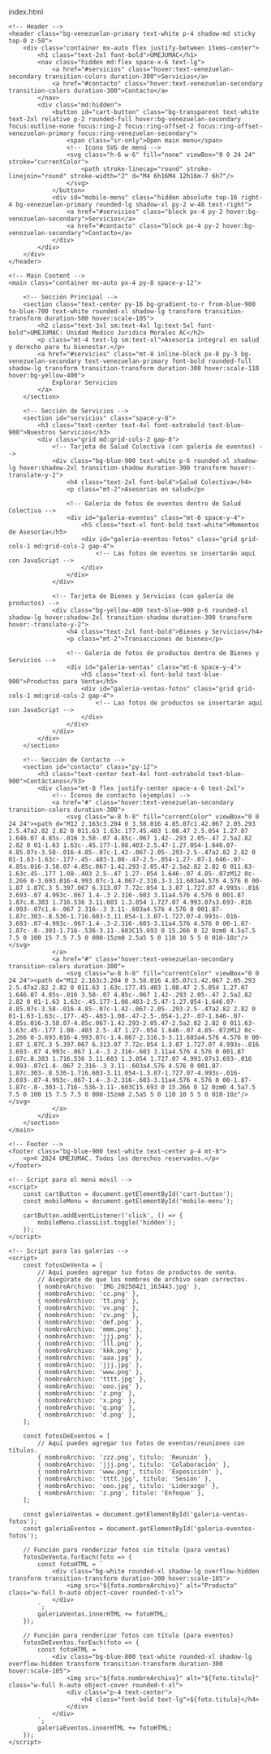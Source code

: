 index.html<!DOCTYPE html>
<html lang="es">
<head>
    <meta charset="UTF-8">
    <meta name="viewport" content="width=device-width, initial-scale=1.0">
    <title>UMEJUMAC: Unidad Medico Juridica Morales AC</title>
    <script src="https://cdn.tailwindcss.com"></script>
    <link rel="preconnect" href="https://fonts.googleapis.com">
    <link rel="preconnect" href="https://fonts.gstatic.com" crossorigin>
    <link href="https://fonts.googleapis.com/css2?family=Inter:wght@400;700&display=swap" rel="stylesheet">
    <style>
        body {
            font-family: 'Inter', sans-serif;
            color: #333;
        }
        .text-venezuelan-primary {
            color: #FFC107; /* Amarillo */
        }
        .bg-venezuelan-primary {
            background-color: #003666; /* Azul */
        }
        .bg-venezuelan-secondary {
            background-color: #FFC107; /* Amarillo */
        }
        .border-venezuelan-primary {
            border-color: #003666; /* Azul */
        }
        .border-venezuelan-secondary {
            border-color: #FFC107; /* Amarillo */
        }
    </style>
</head>
<body class="bg-[#F7F7F7]">

    <!-- Header -->
    <header class="bg-venezuelan-primary text-white p-4 shadow-md sticky top-0 z-50">
        <div class="container mx-auto flex justify-between items-center">
            <h1 class="text-2xl font-bold">UMEJUMAC</h1>
            <nav class="hidden md:flex space-x-6 text-lg">
                <a href="#servicios" class="hover:text-venezuelan-secondary transition-colors duration-300">Servicios</a>
                <a href="#contacto" class="hover:text-venezuelan-secondary transition-colors duration-300">Contacto</a>
            </nav>
            <div class="md:hidden">
                <button id="cart-button" class="bg-transparent text-white text-2xl relative p-2 rounded-full hover:bg-venezuelan-secondary focus:outline-none focus:ring-2 focus:ring-offset-2 focus:ring-offset-venezuelan-primary focus:ring-venezuelan-secondary">
                    <span class="sr-only">Open main menu</span>
                    <!-- Icono SVG de menú -->
                    <svg class="h-6 w-6" fill="none" viewBox="0 0 24 24" stroke="currentColor">
                        <path stroke-linecap="round" stroke-linejoin="round" stroke-width="2" d="M4 6h16M4 12h16m-7 6h7"/>
                    </svg>
                </button>
                <div id="mobile-menu" class="hidden absolute top-16 right-4 bg-venezuelan-primary rounded-lg shadow-xl py-2 w-48 text-right">
                    <a href="#servicios" class="block px-4 py-2 hover:bg-venezuelan-secondary">Servicios</a>
                    <a href="#contacto" class="block px-4 py-2 hover:bg-venezuelan-secondary">Contacto</a>
                </div>
            </div>
        </div>
    </header>

    <!-- Main Content -->
    <main class="container mx-auto px-4 py-8 space-y-12">

        <!-- Sección Principal -->
        <section class="text-center py-16 bg-gradient-to-r from-blue-900 to-blue-700 text-white rounded-xl shadow-lg transform transition-transform duration-500 hover:scale-105">
            <h2 class="text-3xl sm:text-4xl lg:text-5xl font-bold">UMEJUMAC: Unidad Medico Juridica Morales AC</h2>
            <p class="mt-4 text-lg sm:text-xl">Asesoría integral en salud y derecho para tu bienestar.</p>
            <a href="#servicios" class="mt-8 inline-block px-8 py-3 bg-venezuelan-secondary text-venezuelan-primary font-bold rounded-full shadow-lg transform transition-transform duration-300 hover:scale-110 hover:bg-yellow-400">
                Explorar Servicios
            </a>
        </section>

        <!-- Sección de Servicios -->
        <section id="servicios" class="space-y-8">
            <h3 class="text-center text-4xl font-extrabold text-blue-900">Nuestros Servicios</h3>
            <div class="grid md:grid-cols-2 gap-8">
                <!-- Tarjeta de Salud Colectiva (con galería de eventos) -->
                <div class="bg-blue-900 text-white p-6 rounded-xl shadow-lg hover:shadow-2xl transition-shadow duration-300 transform hover:-translate-y-2">
                    <h4 class="text-2xl font-bold">Salud Colectiva</h4>
                    <p class="mt-2">Asesorías en salud</p>
                    
                    <!-- Galería de fotos de eventos dentro de Salud Colectiva -->
                    <div id="galeria-eventos" class="mt-6 space-y-4">
                        <h5 class="text-xl font-bold text-white">Momentos de Asesoría</h5>
                        <div id="galeria-eventos-fotos" class="grid grid-cols-1 md:grid-cols-2 gap-4">
                            <!-- Las fotos de eventos se insertarán aquí con JavaScript -->
                        </div>
                    </div>
                </div>

                <!-- Tarjeta de Bienes y Servicios (con galería de productos) -->
                <div class="bg-yellow-400 text-blue-900 p-6 rounded-xl shadow-lg hover:shadow-2xl transition-shadow duration-300 transform hover:-translate-y-2">
                    <h4 class="text-2xl font-bold">Bienes y Servicios</h4>
                    <p class="mt-2">Transacciones de bienes</p>
                    
                    <!-- Galería de fotos de productos dentro de Bienes y Servicios -->
                    <div id="galeria-ventas" class="mt-6 space-y-4">
                        <h5 class="text-xl font-bold text-blue-900">Productos para Venta</h5>
                        <div id="galeria-ventas-fotos" class="grid grid-cols-1 md:grid-cols-2 gap-4">
                            <!-- Las fotos de productos se insertarán aquí con JavaScript -->
                        </div>
                    </div>
                </div>
            </div>
        </section>

        <!-- Sección de Contacto -->
        <section id="contacto" class="py-12">
            <h3 class="text-center text-4xl font-extrabold text-blue-900">Contáctanos</h3>
            <div class="mt-8 flex justify-center space-x-6 text-2xl">
                <!-- Íconos de contacto (ejemplos) -->
                <a href="#" class="hover:text-venezuelan-secondary transition-colors duration-300">
                    <svg class="w-8 h-8" fill="currentColor" viewBox="0 0 24 24"><path d="M12 2.163c3.204 0 3.58.016 4.85.07c1.42.067 2.05.293 2.5.47a2.82 2.82 0 011.63 1.63c.177.45.403 1.08.47 2.5.054 1.27.07 1.646.07 4.85s-.016 3.58-.07 4.85c-.067 1.42-.293 2.05-.47 2.5a2.82 2.82 0 01-1.63 1.63c-.45.177-1.08.403-2.5.47-1.27.054-1.646.07-4.85.07s-3.58-.016-4.85-.07c-1.42-.067-2.05-.293-2.5-.47a2.82 2.82 0 01-1.63-1.63c-.177-.45-.403-1.08-.47-2.5-.054-1.27-.07-1.646-.07-4.85s.016-3.58.07-4.85c.067-1.42.293-2.05.47-2.5a2.82 2.82 0 011.63-1.63c.45-.177 1.08-.403 2.5-.47 1.27-.054 1.646-.07 4.85-.07zM12 0c-3.266 0-3.693.016-4.993.07c-1.4.067-2.316.3-3.11.603a4.576 4.576 0 00-1.87 1.87C.3 5.397.067 6.313.07 7.72c.054 1.3.07 1.727.07 4.993s-.016 3.693-.07 4.993c-.067 1.4-.3 2.316-.603 3.11a4.576 4.576 0 001.87 1.87c.8.303 1.716.536 3.11.603 1.3.054 1.727.07 4.993.07s3.693-.016 4.993-.07c1.4-.067 2.316-.3 3.11-.603a4.576 4.576 0 001.87-1.87c.303-.8.536-1.716.603-3.11.054-1.3.07-1.727.07-4.993s-.016-3.693-.07-4.993c-.067-1.4-.3-2.316-.603-3.11a4.576 4.576 0 00-1.87-1.87c-.8-.303-1.716-.536-3.11-.603C15.693 0 15.266 0 12 0zm0 4.5a7.5 7.5 0 100 15 7.5 7.5 0 000-15zm0 2.5a5 5 0 110 10 5 5 0 010-10z"/></svg>
                </a>
                <a href="#" class="hover:text-venezuelan-secondary transition-colors duration-300">
                    <svg class="w-8 h-8" fill="currentColor" viewBox="0 0 24 24"><path d="M12 2.163c3.204 0 3.58.016 4.85.07c1.42.067 2.05.293 2.5.47a2.82 2.82 0 011.63 1.63c.177.45.403 1.08.47 2.5.054 1.27.07 1.646.07 4.85s-.016 3.58-.07 4.85c-.067 1.42-.293 2.05-.47 2.5a2.82 2.82 0 01-1.63 1.63c-.45.177-1.08.403-2.5.47-1.27.054-1.646.07-4.85.07s-3.58-.016-4.85-.07c-1.42-.067-2.05-.293-2.5-.47a2.82 2.82 0 01-1.63-1.63c-.177-.45-.403-1.08-.47-2.5-.054-1.27-.07-1.646-.07-4.85s.016-3.58.07-4.85c.067-1.42.293-2.05.47-2.5a2.82 2.82 0 011.63-1.63c.45-.177 1.08-.403 2.5-.47 1.27-.054 1.646-.07 4.85-.07zM12 0c-3.266 0-3.693.016-4.993.07c-1.4.067-2.316.3-3.11.603a4.576 4.576 0 00-1.87 1.87C.3 5.397.067 6.313.07 7.72c.054 1.3.07 1.727.07 4.993s-.016 3.693-.07 4.993c-.067 1.4-.3 2.316-.603 3.11a4.576 4.576 0 001.87 1.87c.8.303 1.716.536 3.11.603 1.3.054 1.727.07 4.993.07s3.693-.016 4.993-.07c1.4-.067 2.316-.3 3.11-.603a4.576 4.576 0 001.87-1.87c.303-.8.536-1.716.603-3.11.054-1.3.07-1.727.07-4.993s-.016-3.693-.07-4.993c-.067-1.4-.3-2.316-.603-3.11a4.576 4.576 0 00-1.87-1.87c-.8-.303-1.716-.536-3.11-.603C15.693 0 15.266 0 12 0zm0 4.5a7.5 7.5 0 100 15 7.5 7.5 0 000-15zm0 2.5a5 5 0 110 10 5 5 0 010-10z"/></svg>
                </a>
            </div>
        </section>
    </main>

    <!-- Footer -->
    <footer class="bg-blue-900 text-white text-center p-4 mt-8">
        <p>© 2024 UMEJUMAC. Todos los derechos reservados.</p>
    </footer>

    <!-- Script para el menú móvil -->
    <script>
        const cartButton = document.getElementById('cart-button');
        const mobileMenu = document.getElementById('mobile-menu');

        cartButton.addEventListener('click', () => {
            mobileMenu.classList.toggle('hidden');
        });
    </script>

    <!-- Script para las galerías -->
    <script>
        const fotosDeVenta = [
            // Aquí puedes agregar tus fotos de productos de venta.
            // Asegúrate de que los nombres de archivo sean correctos.
            { nombreArchivo: 'IMG_20250421_163443.jpg' },
            { nombreArchivo: 'cc.png' },
            { nombreArchivo: 'tt.png' },
            { nombreArchivo: 'vv.png' },
            { nombreArchivo: 'cv.png' },
            { nombreArchivo: 'def.png' },
            { nombreArchivo: 'mmm.png' },
            { nombreArchivo: 'jjj.png' },
            { nombreArchivo: 'lll.png' },
            { nombreArchivo: 'kkk.png' },
            { nombreArchivo: 'aaa.jpg' },
            { nombreArchivo: 'jjj.jpg' },
            { nombreArchivo: 'www.png' },
            { nombreArchivo: 'tttt.jpg' },
            { nombreArchivo: 'ooo.jpg' },
            { nombreArchivo: 'z.png' },
            { nombreArchivo: 'x.png' },
            { nombreArchivo: 'q.png' },
            { nombreArchivo: 'd.png' },
        ];

        const fotosDeEventos = [
            // Aquí puedes agregar tus fotos de eventos/reuniones con títulos.
            { nombreArchivo: 'zzz.png', titulo: 'Reunión' },
            { nombreArchivo: 'jjj.png', titulo: 'Colaboración' },
            { nombreArchivo: 'www.png', titulo: 'Exposición' },
            { nombreArchivo: 'tttt.jpg', titulo: 'Sesión' },
            { nombreArchivo: 'ooo.jpg', titulo: 'Liderazgo' },
            { nombreArchivo: 'z.png', titulo: 'Enfoque' },
        ];

        const galeriaVentas = document.getElementById('galeria-ventas-fotos');
        const galeriaEventos = document.getElementById('galeria-eventos-fotos');

        // Función para renderizar fotos sin título (para ventas)
        fotosDeVenta.forEach(foto => {
            const fotoHTML = `
                <div class="bg-white rounded-xl shadow-lg overflow-hidden transform transition-transform duration-300 hover:scale-105">
                    <img src="${foto.nombreArchivo}" alt="Producto" class="w-full h-auto object-cover rounded-t-xl">
                </div>
            `;
            galeriaVentas.innerHTML += fotoHTML;
        });

        // Función para renderizar fotos con título (para eventos)
        fotosDeEventos.forEach(foto => {
            const fotoHTML = `
                <div class="bg-blue-800 text-white rounded-xl shadow-lg overflow-hidden transform transition-transform duration-300 hover:scale-105">
                    <img src="${foto.nombreArchivo}" alt="${foto.titulo}" class="w-full h-auto object-cover rounded-t-xl">
                    <div class="p-4 text-center">
                        <h4 class="font-bold text-lg">${foto.titulo}</h4>
                    </div>
                </div>
            `;
            galeriaEventos.innerHTML += fotoHTML;
        });
    </script>

</body>
</html>
